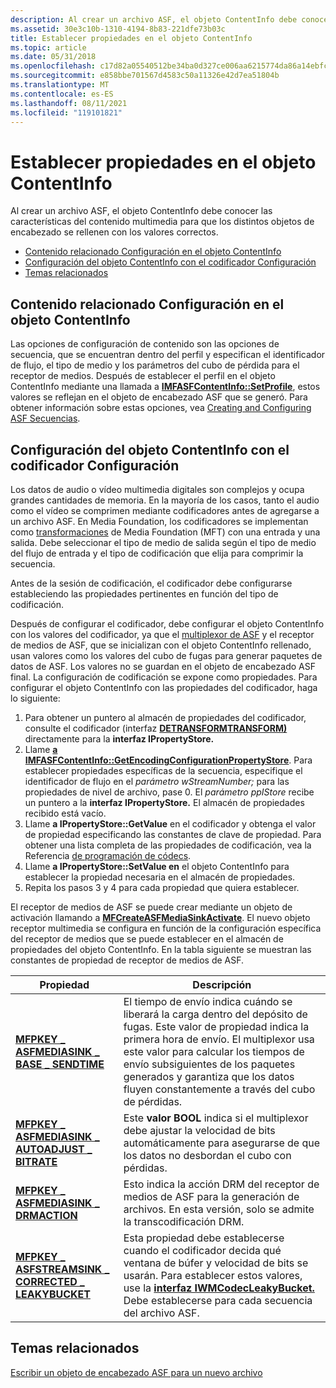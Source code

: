 ```yaml
---
description: Al crear un archivo ASF, el objeto ContentInfo debe conocer las características del contenido multimedia para que los distintos objetos de encabezado se rellenen con los valores correctos.
ms.assetid: 30e3c10b-1310-4194-8b83-221dfe73b03c
title: Establecer propiedades en el objeto ContentInfo
ms.topic: article
ms.date: 05/31/2018
ms.openlocfilehash: c17d82a05540512be34ba0d327ce006aa6215774da86a14ebfcf4339c85ab361
ms.sourcegitcommit: e858bbe701567d4583c50a11326e42d7ea51804b
ms.translationtype: MT
ms.contentlocale: es-ES
ms.lasthandoff: 08/11/2021
ms.locfileid: "119101821"
---
```

# <a name="setting-properties-in-the-contentinfo-object"></a>Establecer propiedades en el objeto ContentInfo

Al crear un archivo ASF, el objeto ContentInfo debe conocer las características del contenido multimedia para que los distintos objetos de encabezado se rellenen con los valores correctos.

-   [Contenido relacionado Configuración en el objeto ContentInfo](#content-related-settings-in-the-contentinfo-object)
-   [Configuración del objeto ContentInfo con el codificador Configuración](#configuring-the-contentinfo-object-with-encoder-settings)
-   [Temas relacionados](#related-topics)

## <a name="content-related-settings-in-the-contentinfo-object"></a>Contenido relacionado Configuración en el objeto ContentInfo

Las opciones de configuración de contenido son las opciones de secuencia, que se encuentran dentro del perfil y especifican el identificador de flujo, el tipo de medio y los parámetros del cubo de pérdida para el receptor de medios. Después de establecer el perfil en el objeto ContentInfo mediante una llamada a [**IMFASFContentInfo::SetProfile**](/windows/desktop/api/wmcontainer/nf-wmcontainer-imfasfcontentinfo-setprofile), estos valores se reflejan en el objeto de encabezado ASF que se generó. Para obtener información sobre estas opciones, vea [Creating and Configuring ASF Secuencias](creating-and-configuring-asf-streams.md).

## <a name="configuring-the-contentinfo-object-with-encoder-settings"></a>Configuración del objeto ContentInfo con el codificador Configuración

Los datos de audio o vídeo multimedia digitales son complejos y ocupa grandes cantidades de memoria. En la mayoría de los casos, tanto el audio como el vídeo se comprimen mediante codificadores antes de agregarse a un archivo ASF. En Media Foundation, los codificadores se implementan como [transformaciones](media-foundation-transforms.md) de Media Foundation (MFT) con una entrada y una salida. Debe seleccionar el tipo de medio de salida según el tipo de medio del flujo de entrada y el tipo de codificación que elija para comprimir la secuencia.

Antes de la sesión de codificación, el codificador debe configurarse estableciendo las propiedades pertinentes en función del tipo de codificación.

Después de configurar el codificador, debe configurar el objeto ContentInfo con los valores del codificador, ya que el [multiplexor de ASF](asf-multiplexer.md) y el receptor de medios de ASF, que se inicializan con el objeto ContentInfo rellenado, usan valores como los valores del cubo de fugas para generar paquetes de datos de ASF. Los valores no se guardan en el objeto de encabezado ASF final. La configuración de codificación se expone como propiedades. Para configurar el objeto ContentInfo con las propiedades del codificador, haga lo siguiente:

1.  Para obtener un puntero al almacén de propiedades del codificador, consulte el codificador (interfaz [**DETRANSFORMTRANSFORM)**](/windows/desktop/api/mftransform/nn-mftransform-imftransform) directamente para la **interfaz IPropertyStore.**
2.  Llame [**a IMFASFContentInfo::GetEncodingConfigurationPropertyStore**](/windows/desktop/api/wmcontainer/nf-wmcontainer-imfasfcontentinfo-getencodingconfigurationpropertystore). Para establecer propiedades específicas de la secuencia, especifique el identificador de flujo en el *parámetro wStreamNumber;* para las propiedades de nivel de archivo, pase 0. El *parámetro ppIStore* recibe un puntero a la **interfaz IPropertyStore.** El almacén de propiedades recibido está vacío.
3.  Llame **a IPropertyStore::GetValue** en el codificador y obtenga el valor de propiedad especificando las constantes de clave de propiedad. Para obtener una lista completa de las propiedades de codificación, vea la Referencia [de programación de códecs](/previous-versions//aa384554(v=vs.85)).
4.  Llame **a IPropertyStore::SetValue en** el objeto ContentInfo para establecer la propiedad necesaria en el almacén de propiedades.
5.  Repita los pasos 3 y 4 para cada propiedad que quiera establecer.

El receptor de medios de ASF se puede crear mediante un objeto de activación llamando a [**MFCreateASFMediaSinkActivate**](/windows/desktop/api/wmcontainer/nf-wmcontainer-mfcreateasfmediasinkactivate). El nuevo objeto receptor multimedia se configura en función de la configuración específica del receptor de medios que se puede establecer en el almacén de propiedades del objeto ContentInfo. En la tabla siguiente se muestran las constantes de propiedad de receptor de medios de ASF.



| Propiedad                                                                                                     | Descripción                                                                                                                                                                                                                                                                                           |
|--------------------------------------------------------------------------------------------------------------|-------------------------------------------------------------------------------------------------------------------------------------------------------------------------------------------------------------------------------------------------------------------------------------------------------|
| [**MFPKEY \_ ASFMEDIASINK \_ BASE \_ SENDTIME**](mfpkey-asfmediasink-base-sendtime-property.md)                   | El tiempo de envío indica cuándo se liberará la carga dentro del depósito de fugas. Este valor de propiedad indica la primera hora de envío. El multiplexor usa este valor para calcular los tiempos de envío subsiguientes de los paquetes generados y garantiza que los datos fluyen constantemente a través del cubo de pérdidas. |
| [**MFPKEY \_ ASFMEDIASINK \_ AUTOADJUST \_ BITRATE**](mfpkey-asfmediasink-autoadjust-bitrate-property.md)         | Este **valor BOOL** indica si el multiplexor debe ajustar la velocidad de bits automáticamente para asegurarse de que los datos no desbordan el cubo con pérdidas.                                                                                                                                              |
| [**MFPKEY \_ ASFMEDIASINK \_ DRMACTION**](mfpkey-asfmediasink-drmaction-property.md)                            | Esto indica la acción DRM del receptor de medios de ASF para la generación de archivos. En esta versión, solo se admite la transcodificación DRM.                                                                                                                                                                                   |
| [**MFPKEY \_ ASFSTREAMSINK \_ CORRECTED \_ LEAKYBUCKET**](mfpkey-asfstreamsink-corrected-leakybucket-property.md) | Esta propiedad debe establecerse cuando el codificador decida qué ventana de búfer y velocidad de bits se usarán. Para establecer estos valores, use la [**interfaz IWMCodecLeakyBucket.**](/windows/desktop/api/wmcodecdsp/nn-wmcodecdsp-iwmcodecleakybucket) Debe establecerse para cada secuencia del archivo ASF.                                                     |



 

## <a name="related-topics"></a>Temas relacionados

<dl> <dt>

[Escribir un objeto de encabezado ASF para un nuevo archivo](writing-an-asf-header-object-for-a-new-file.md)
</dt> </dl>

 

 
